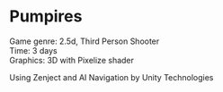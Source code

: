# Pumpires

Game genre: 2.5d, Third Person Shooter<br />
Time: 3 days<br />
Graphics: 3D with Pixelize shader<br />

Using Zenject and AI Navigation by Unity Technologies
